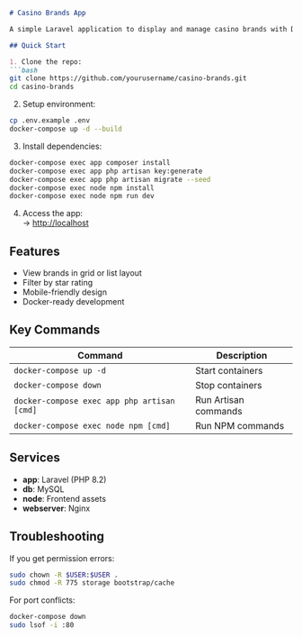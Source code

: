 
```markdown
# Casino Brands App

A simple Laravel application to display and manage casino brands with Docker support.

## Quick Start

1. Clone the repo:
```bash
git clone https://github.com/yourusername/casino-brands.git
cd casino-brands
```

2. Setup environment:
```bash
cp .env.example .env
docker-compose up -d --build
```

3. Install dependencies:
```bash
docker-compose exec app composer install
docker-compose exec app php artisan key:generate
docker-compose exec app php artisan migrate --seed
docker-compose exec node npm install
docker-compose exec node npm run dev
```

4. Access the app:  
   → [http://localhost](http://localhost)

## Features

- View brands in grid or list layout
- Filter by star rating
- Mobile-friendly design
- Docker-ready development

## Key Commands

| Command | Description |
|---------|-------------|
| `docker-compose up -d` | Start containers |
| `docker-compose down` | Stop containers |
| `docker-compose exec app php artisan [cmd]` | Run Artisan commands |
| `docker-compose exec node npm [cmd]` | Run NPM commands |

## Services

- **app**: Laravel (PHP 8.2)
- **db**: MySQL
- **node**: Frontend assets
- **webserver**: Nginx

## Troubleshooting

If you get permission errors:
```bash
sudo chown -R $USER:$USER .
sudo chmod -R 775 storage bootstrap/cache
```

For port conflicts:
```bash
docker-compose down
sudo lsof -i :80
```
